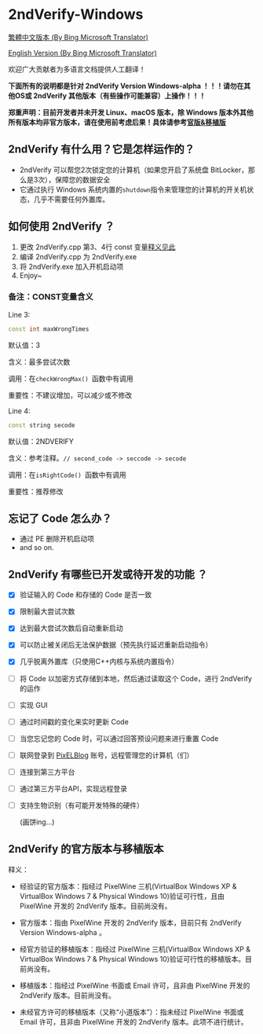 # 2ndVerify-Windows

[繁體中文版本 (By Bing Microsoft Translator)](https://github.com/PixelWine/2ndVerify-Windows/blob/main/README_T.md)

[English Version (By Bing Microsoft Translator)](https://github.com/PixelWine/2ndVerify-Windows/blob/main/README_EN.md)

欢迎广大贡献者为多语言文档提供人工翻译！

**下面所有的说明都是针对 2ndVerify Version Windows-alpha ！！！请勿在其他OS或 2ndVerify 其他版本（有些操作可能兼容）上操作！！！**

**郑重声明：目前开发者并未开发 Linux、macOS 版本，除 Windows 版本外其他所有版本均非官方版本，请在使用前考虑后果！具体请参考[官版&移植版](https://github.com/PixelWine/2ndVerify-Windows/blob/main/README.md#2ndverify-%E7%9A%84%E5%AE%98%E6%96%B9%E7%89%88%E6%9C%AC%E4%B8%8E%E7%A7%BB%E6%A4%8D%E7%89%88%E6%9C%AC)**


## 2ndVerify 有什么用？它是怎样运作的？

- 2ndVerify 可以帮您2次锁定您的计算机（如果您开启了系统盘 BitLocker，那么是3次），保障您的数据安全
- 它通过执行 Windows 系统内置的```shutdown```指令来管理您的计算机的开关机状态，几乎不需要任何外置库。

## 如何使用 2ndVerify ？

1. 更改 2ndVerify.cpp 第3、4行 const 变量[释义见此](#备注：CONST变量含义)
2. 编译 2ndVerify.cpp 为 2ndVerify.exe
3. 将 2ndVerify.exe 加入开机启动项
4. Enjoy~

### 备注：CONST变量含义

Line 3: 

```cpp
const int maxWrongTimes
```

默认值：3

含义：最多尝试次数

调用：在```checkWrongMax() ```函数中有调用

重要性：不建议增加，可以减少或不修改

Line 4: 

```cpp
const string secode
```

默认值：2NDVERIFY

含义：参考注释。```// second_code -> seccode -> secode```

调用：在```isRightCode() ```函数中有调用

重要性：推荐修改

## 忘记了 Code 怎么办？

- 通过 PE 删除开机启动项
- and so on.


## 2ndVerify 有哪些已开发或待开发的功能 ？

- [x] 验证输入的 Code 和存储的 Code 是否一致

- [x] 限制最大尝试次数

- [x] 达到最大尝试次数后自动重新启动

- [x] 可以防止被关闭后无法保护数据（预先执行延迟重新启动指令）

- [x] 几乎脱离外置库（只使用C++内核与系统内置指令）

- [ ] 将 Code 以加密方式存储到本地，然后通过读取这个 Code，进行 2ndVerify 的运作

- [ ] 实现 GUI

- [ ] 通过时间戳的变化来实时更新 Code

- [ ] 当您忘记您的 Code 时，可以通过回答预设问题来进行重置 Code

- [ ] 联网登录到 [PixELBlog](https://blog.pixelwine.top) 账号，远程管理您的计算机（们）

- [ ] 连接到第三方平台

- [ ] 通过第三方平台API，实现远程登录

- [ ] 支持生物识别（有可能开发特殊的硬件）

  (画饼ing...)

## 2ndVerify 的官方版本与移植版本

释义：

- 经验证的官方版本：指经过 PixelWine 三机(VirtualBox Windows XP & VirtualBox Windows 7 & Physical Windows 10)验证可行性，且由 PixelWine 开发的 2ndVerify 版本。目前尚没有。

- 官方版本：指由 PixelWine 开发的 2ndVerify 版本，目前只有 2ndVerify Version Windows-alpha 。
- 经官方验证的移植版本：指经过 PixelWine 三机(VirtualBox Windows XP & VirtualBox Windows 7 & Physical Windows 10)验证可行性的移植版本。目前尚没有。
- 移植版本：指经过 PixelWine 书面或 Email 许可，且非由 PixelWine 开发的 2ndVerify 版本。目前尚没有。
- 未经官方许可的移植版本（又称“小道版本”）：指未经过 PixelWine 书面或 Email 许可，且非由 PixelWine 开发的 2ndVerify 版本。此项不进行统计。



